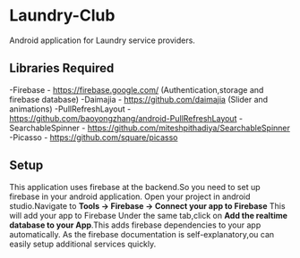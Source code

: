 # Laundry-Club
Android application for Laundry service providers.

## Libraries Required
-Firebase -  https://firebase.google.com/ (Authentication,storage and firebase database)
-Daimajia - https://github.com/daimajia (Slider and animations)
-PullRefreshLayout - https://github.com/baoyongzhang/android-PullRefreshLayout
-SearchableSpinner - https://github.com/miteshpithadiya/SearchableSpinner
-Picasso - https://github.com/square/picasso

## Setup
This application uses firebase at the backend.So you need to set up firebase in your android application.
Open your project in android studio.Navigate to __Tools -> Firebase -> Connect your app to Firebase__
This will add your app to Firebase
Under the same tab,click on __Add the realtime database to your App__.This adds firebase dependencies to your app automatically.
As the firebase documentation is self-explanatory,ou can easily setup additional services quickly.



























